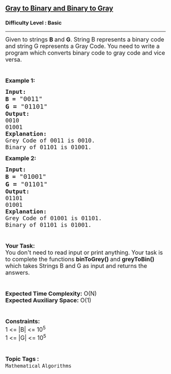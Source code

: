 <h2><a href="https://practice.geeksforgeeks.org/problems/gray-to-binary-and-binary-to-gray5518/1">Gray to Binary and Binary to Gray</a></h2><h3>Difficulty Level : Basic</h3><hr><div class="problems_problem_content__Xm_eO"><p><span style="font-size:18px">Given to strings <strong>B </strong>and <strong>G</strong>. String B represents a binary code and string G represents a Gray Code. You need to write a program which converts binary code to gray code and vice versa.</span></p>

<p>&nbsp;</p>

<p><span style="font-size:18px"><strong>Example 1:</strong></span></p>

<pre><span style="font-size:18px"><strong>Input:</strong></span>
<span style="font-size:18px"><strong>B =</strong></span><span style="font-size:20px"><strong> </strong>"0011"</span>
<span style="font-size:20px"><strong>G = </strong>"01101"</span>
<strong><span style="font-size:18px">Output:</span></strong>
<span style="font-size:18px">0010</span>
<span style="font-size:18px">01001</span>
<span style="font-size:18px"><strong>Explanation:</strong></span>
<span style="font-size:18px">Grey Code of 0011 is 0010.
Binary of 01101 is 01001.</span></pre>

<p><span style="font-size:18px"><strong>Example 2:</strong></span></p>

<pre><span style="font-size:18px"><strong>Input:</strong></span>
<span style="font-size:18px"><strong>B =</strong></span><span style="font-size:20px"><strong> </strong>"01001"</span>
<span style="font-size:20px"><strong>G = </strong>"01101"</span>
<strong><span style="font-size:18px">Output:</span></strong>
<span style="font-size:18px">01101</span>
<span style="font-size:18px">01001</span>
<span style="font-size:18px"><strong>Explanation:</strong></span>
<span style="font-size:18px">Grey Code of 01001 is 01101.
Binary of 01101 is 01001.</span></pre>

<p>&nbsp;</p>

<p><span style="font-size:18px"><strong>Your Task:</strong><br>
You don't need to read input or print anything. Your task is to complete the functions <strong>binToGrey() </strong>and <strong>greyToBin()</strong> which takes Strings B and G as input and returns the answers.</span></p>

<p>&nbsp;</p>

<p><span style="font-size:18px"><strong>Expected Time Complexity:</strong> O(N)<br>
<strong>Expected Auxiliary Space:</strong> O(1)</span></p>

<p>&nbsp;</p>

<p><span style="font-size:18px"><strong>Constraints:</strong></span><br>
<span style="font-size:18px">1 &lt;= |B| &lt;= 10<sup>5</sup><br>
1 &lt;= |G| &lt;= 10<sup>5</sup></span></p>
</div><br><p><span style=font-size:18px><strong>Topic Tags : </strong><br><code>Mathematical</code>&nbsp;<code>Algorithms</code>&nbsp;